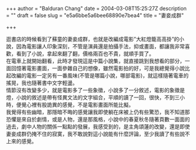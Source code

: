 +++
author = "Balduran Chang"
date = 2004-03-08T15:25:27Z
description = ""
draft = false
slug = "e5a6bbe5a6bee68890e7bea4"
title = "妻妾成群"

+++


逛書店的時候看到了蘇童的妻妾成群，也就是改編成電影”大紅燈籠高高掛”的小說，因為電影讓人印象深刻，不管是演員還是拍攝手法，抑或畫面，都讓我非常喜歡，看到了小說，拿起來翻了翻，價格兩百也不貴，就順手買了。  
 在電車上就開始翻看，此時才發現這是中篇小說集，就直接跳到我想看的部分，一面回憶著電影畫面，一面參雜自己的想像，雖然電影拍的好，可是我總覺得小說比起改編的電影一定另有一番風味(不管是哪篇小說，哪部電影)，就這樣隨著電車的搖晃，我也隨著書中文字輕盪。  
 情節沒有改變多少，就是電影多了一些象徵，小說多了一分敘述，電影的象徵是燈，小說的敘述是帶有怪異文法的文字組合，平順的讀了一回，很快，不到三小時，便覺心裡有股詭異的感覺，不是電影畫面所能比擬。  
 我覺得有些幽暗，那隱暗不晦的感覺讓我即使躺在床被上仍有些驚恐，我不知道那恐懼是來自於劇情，或是人物，還是那風格，小說中的春夏秋冬隨著頁數一面面的過去，劇中人物的關係一點點的發展，我感受到的，是主角頌蓮的改變，還是即使妻妾成群仍掩不住的寂寞，我不敢說對這小說能有什麼評論，至少我讀了有些說不上來的感覺。

